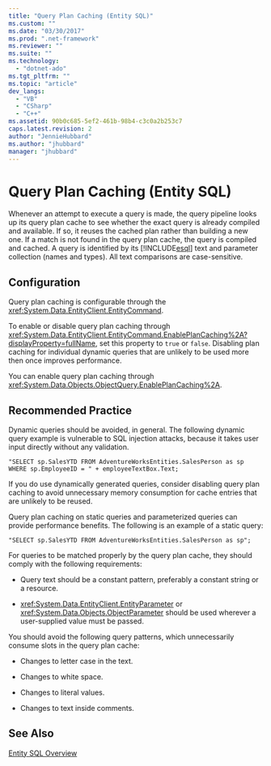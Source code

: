 ```yaml
---
title: "Query Plan Caching (Entity SQL)"
ms.custom: ""
ms.date: "03/30/2017"
ms.prod: ".net-framework"
ms.reviewer: ""
ms.suite: ""
ms.technology: 
  - "dotnet-ado"
ms.tgt_pltfrm: ""
ms.topic: "article"
dev_langs: 
  - "VB"
  - "CSharp"
  - "C++"
ms.assetid: 90b0c685-5ef2-461b-98b4-c3c0a2b253c7
caps.latest.revision: 2
author: "JennieHubbard"
ms.author: "jhubbard"
manager: "jhubbard"
---
```

# Query Plan Caching (Entity SQL)
Whenever an attempt to execute a query is made, the query pipeline looks up its query plan cache to see whether the exact query is already compiled and available. If so, it reuses the cached plan rather than building a new one. If a match is not found in the query plan cache, the query is compiled and cached. A query is identified by its [!INCLUDE[esql](../../../../../../includes/esql-md.md)] text and parameter collection (names and types). All text comparisons are case-sensitive.  
  
## Configuration  
 Query plan caching is configurable through the <xref:System.Data.EntityClient.EntityCommand>.  
  
 To enable or disable query plan caching through <xref:System.Data.EntityClient.EntityCommand.EnablePlanCaching%2A?displayProperty=fullName>, set this property to `true` or `false`. Disabling plan caching for individual dynamic queries that are unlikely to be used more then once improves performance.  
  
 You can enable query plan caching through <xref:System.Data.Objects.ObjectQuery.EnablePlanCaching%2A>.  
  
## Recommended Practice  
 Dynamic queries should be avoided, in general. The following dynamic query example is vulnerable to SQL injection attacks, because it takes user input directly without any validation.  
  
 `"SELECT sp.SalesYTD FROM AdventureWorksEntities.SalesPerson as sp WHERE sp.EmployeeID = " + employeeTextBox.Text;`  
  
 If you do use dynamically generated queries, consider disabling query plan caching to avoid unnecessary memory consumption for cache entries that are unlikely to be reused.  
  
 Query plan caching on static queries and parameterized queries can provide performance benefits. The following is an example of a static query:  
  
```  
"SELECT sp.SalesYTD FROM AdventureWorksEntities.SalesPerson as sp";  
```  
  
 For queries to be matched properly by the query plan cache, they should comply with the following requirements:  
  
-   Query text should be a constant pattern, preferably a constant string or a resource.  
  
-   <xref:System.Data.EntityClient.EntityParameter> or <xref:System.Data.Objects.ObjectParameter> should be used wherever a user-supplied value must be passed.  
  
 You should avoid the following query patterns, which unnecessarily consume slots in the query plan cache:  
  
-   Changes to letter case in the text.  
  
-   Changes to white space.  
  
-   Changes to literal values.  
  
-   Changes to text inside comments.  
  
## See Also  
 [Entity SQL Overview](../../../../../../docs/framework/data/adonet/ef/language-reference/entity-sql-overview.md)
